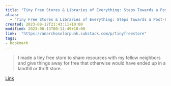 ```yaml
---
title: "Tiny Free Stores & Libraries of Everything: Steps Towards a Post-Capitalist Future"
alias:
  - "Tiny Free Stores & Libraries of Everything: Steps Towards a Post-Capitalist Future"
created: 2023-08-12T21:43:11+10:00
modified: 2023-08-13T00:11:49+10:00
link:  "https://anarchosolarpunk.substack.com/p/tinyfreestore"
tags:
- bookmark
---
```


> I made a tiny free store to share resources with my fellow neighbors and give things away for free that otherwise would have ended up in a landfill or thrift store.

[Link](https://anarchosolarpunk.substack.com/p/tinyfreestore)